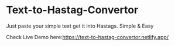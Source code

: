 # Text-to-Hastag-Convertor
Just paste your simple text get it into Hastags. Simple &amp; Easy

Check Live Demo here:https://text-to-hastag-convertor.netlify.app/
